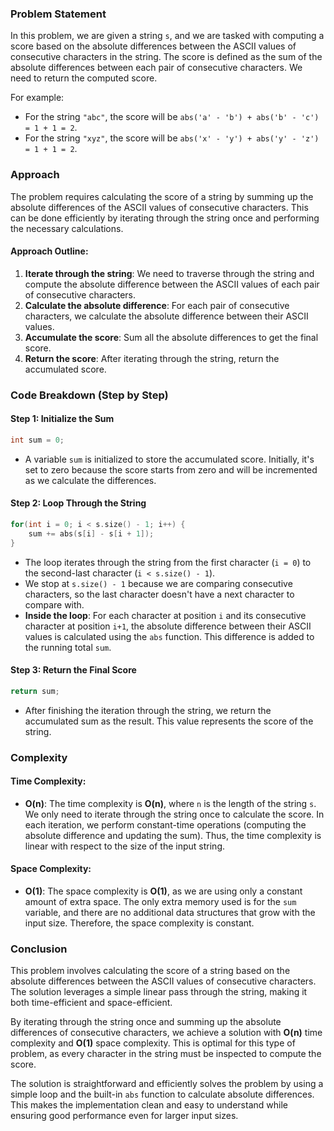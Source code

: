 ### Problem Statement

In this problem, we are given a string `s`, and we are tasked with computing a score based on the absolute differences between the ASCII values of consecutive characters in the string. The score is defined as the sum of the absolute differences between each pair of consecutive characters. We need to return the computed score.

For example:
- For the string `"abc"`, the score will be `abs('a' - 'b') + abs('b' - 'c') = 1 + 1 = 2`.
- For the string `"xyz"`, the score will be `abs('x' - 'y') + abs('y' - 'z') = 1 + 1 = 2`.

### Approach

The problem requires calculating the score of a string by summing up the absolute differences of the ASCII values of consecutive characters. This can be done efficiently by iterating through the string once and performing the necessary calculations.

#### Approach Outline:
1. **Iterate through the string**: We need to traverse through the string and compute the absolute difference between the ASCII values of each pair of consecutive characters.
2. **Calculate the absolute difference**: For each pair of consecutive characters, we calculate the absolute difference between their ASCII values.
3. **Accumulate the score**: Sum all the absolute differences to get the final score.
4. **Return the score**: After iterating through the string, return the accumulated score.

### Code Breakdown (Step by Step)

#### Step 1: Initialize the Sum
```cpp
int sum = 0;
```
- A variable `sum` is initialized to store the accumulated score. Initially, it's set to zero because the score starts from zero and will be incremented as we calculate the differences.

#### Step 2: Loop Through the String
```cpp
for(int i = 0; i < s.size() - 1; i++) {
    sum += abs(s[i] - s[i + 1]);
}
```
- The loop iterates through the string from the first character (`i = 0`) to the second-last character (`i < s.size() - 1`). 
- We stop at `s.size() - 1` because we are comparing consecutive characters, so the last character doesn't have a next character to compare with.
- **Inside the loop**: For each character at position `i` and its consecutive character at position `i+1`, the absolute difference between their ASCII values is calculated using the `abs` function. This difference is added to the running total `sum`.

#### Step 3: Return the Final Score
```cpp
return sum;
```
- After finishing the iteration through the string, we return the accumulated sum as the result. This value represents the score of the string.

### Complexity

#### Time Complexity:
- **O(n)**: The time complexity is **O(n)**, where `n` is the length of the string `s`. We only need to iterate through the string once to calculate the score. In each iteration, we perform constant-time operations (computing the absolute difference and updating the sum). Thus, the time complexity is linear with respect to the size of the input string.

#### Space Complexity:
- **O(1)**: The space complexity is **O(1)**, as we are using only a constant amount of extra space. The only extra memory used is for the `sum` variable, and there are no additional data structures that grow with the input size. Therefore, the space complexity is constant.

### Conclusion

This problem involves calculating the score of a string based on the absolute differences between the ASCII values of consecutive characters. The solution leverages a simple linear pass through the string, making it both time-efficient and space-efficient.

By iterating through the string once and summing up the absolute differences of consecutive characters, we achieve a solution with **O(n)** time complexity and **O(1)** space complexity. This is optimal for this type of problem, as every character in the string must be inspected to compute the score.

The solution is straightforward and efficiently solves the problem by using a simple loop and the built-in `abs` function to calculate absolute differences. This makes the implementation clean and easy to understand while ensuring good performance even for larger input sizes.